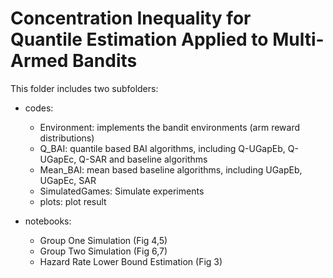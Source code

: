 # Concentration Inequality for Quantile Estimation Applied to Multi-Armed Bandits

This folder includes two subfolders:

* codes: 
    - Environment: implements the bandit environments (arm reward distributions)
    - Q_BAI: quantile based BAI algorithms, including Q-UGapEb, Q-UGapEc, Q-SAR and baseline algorithms
    - Mean_BAI: mean based baseline algorithms, including UGapEb, UGapEc, SAR
    - SimulatedGames: Simulate experiments
    - plots: plot result

* notebooks:
    - Group One Simulation (Fig 4,5)
    - Group Two Simulation (Fig 6,7)
    - Hazard Rate Lower Bound Estimation (Fig 3)